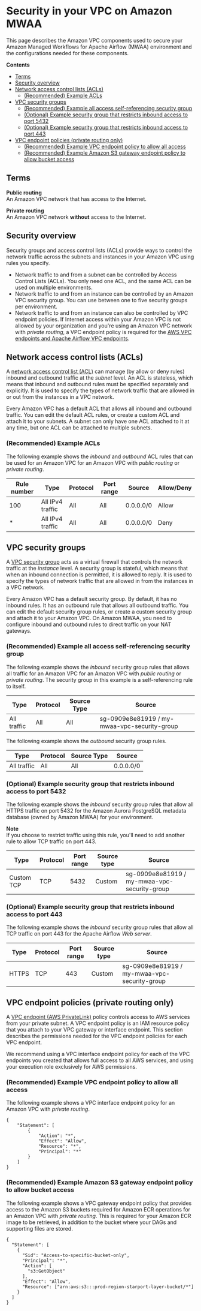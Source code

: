 # Security in your VPC on Amazon MWAA<a name="vpc-security"></a>

This page describes the Amazon VPC components used to secure your Amazon Managed Workflows for Apache Airflow \(MWAA\) environment and the configurations needed for these components\.

**Contents**
+ [Terms](#networking-security-defs)
+ [Security overview](#vpc-security-about)
+ [Network access control lists \(ACLs\)](#vpc-security-acl)
  + [\(Recommended\) Example ACLs](#vpc-security-acl-example)
+ [VPC security groups](#vpc-security-sg)
  + [\(Recommended\) Example all access self\-referencing security group](#vpc-security-sg-example)
  + [\(Optional\) Example security group that restricts inbound access to port 5432](#vpc-security-sg-example-port5432)
  + [\(Optional\) Example security group that restricts inbound access to port 443](#vpc-security-sg-example-port443)
+ [VPC endpoint policies \(private routing only\)](#vpc-external-vpce-policies)
  + [\(Recommended\) Example VPC endpoint policy to allow all access](#vpc-external-vpce-policies-all)
  + [\(Recommended\) Example Amazon S3 gateway endpoint policy to allow bucket access](#vpc-external-vpce-policies-s3)

## Terms<a name="networking-security-defs"></a>

**Public routing**  
An Amazon VPC network that has access to the Internet\. 

**Private routing**  
An Amazon VPC network **without** access to the Internet\.

## Security overview<a name="vpc-security-about"></a>

Security groups and access control lists \(ACLs\) provide ways to control the network traffic across the subnets and instances in your Amazon VPC using rules you specify\.
+ Network traffic to and from a subnet can be controlled by Access Control Lists \(ACLs\)\. You only need one ACL, and the same ACL can be used on multiple environments\.
+ Network traffic to and from an instance can be controlled by an Amazon VPC security group\. You can use between one to five security groups per environment\.
+ Network traffic to and from an instance can also be controlled by VPC endpoint policies\. If Internet access within your Amazon VPC is not allowed by your organization and you're using an Amazon VPC network with *private routing*, a VPC endpoint policy is required for the [AWS VPC endpoints and Apache Airflow VPC endpoints](vpc-vpe-create-access.md#vpc-vpe-create-view-endpoints-examples)\.

## Network access control lists \(ACLs\)<a name="vpc-security-acl"></a>

A [network access control list \(ACL\)](https://docs.aws.amazon.com/vpc/latest/userguide/vpc-network-acls.html) can manage \(by allow or deny rules\) inbound and outbound traffic at the *subnet* level\. An ACL is stateless, which means that inbound and outbound rules must be specified separately and explicitly\. It is used to specify the types of network traffic that are allowed in or out from the instances in a VPC network\. 

Every Amazon VPC has a default ACL that allows all inbound and outbound traffic\. You can edit the default ACL rules, or create a custom ACL and attach it to your subnets\. A subnet can only have one ACL attached to it at any time, but one ACL can be attached to multiple subnets\.

### \(Recommended\) Example ACLs<a name="vpc-security-acl-example"></a>

The following example shows the *inbound* and *outbound* ACL rules that can be used for an Amazon VPC for an Amazon VPC with *public routing* or *private routing*\.


| Rule number | Type | Protocol | Port range | Source | Allow/Deny | 
| --- | --- | --- | --- | --- | --- | 
|  100  |  All IPv4 traffic  |  All  |  All  |  0\.0\.0\.0/0  |  Allow  | 
|  \*  |  All IPv4 traffic  |  All  |  All  |  0\.0\.0\.0/0  |  Deny  | 

## VPC security groups<a name="vpc-security-sg"></a>

A [VPC security group](https://docs.aws.amazon.com/vpc/latest/userguide/VPC_SecurityGroups.html) acts as a virtual firewall that controls the network traffic at the *instance* level\. A security group is stateful, which means that when an inbound connection is permitted, it is allowed to reply\. It is used to specify the types of network traffic that are allowed in from the instances in a VPC network\. 

Every Amazon VPC has a default security group\. By default, it has no inbound rules\. It has an outbound rule that allows all outbound traffic\. You can edit the default security group rules, or create a custom security group and attach it to your Amazon VPC\. On Amazon MWAA, you need to configure inbound and outbound rules to direct traffic on your NAT gateways\.

### \(Recommended\) Example all access self\-referencing security group<a name="vpc-security-sg-example"></a>

The following example shows the *inbound* security group rules that allows all traffic for an Amazon VPC for an Amazon VPC with *public routing* or *private routing*\. The security group in this example is a self\-referencing rule to itself\.


| Type | Protocol | Source Type | Source | 
| --- | --- | --- | --- | 
|  All traffic  |  All  |  All  |  sg\-0909e8e81919 / my\-mwaa\-vpc\-security\-group  | 

The following example shows the *outbound* security group rules\.


| Type | Protocol | Source Type | Source | 
| --- | --- | --- | --- | 
|  All traffic  |  All  |  All  |  0\.0\.0\.0/0  | 

### \(Optional\) Example security group that restricts inbound access to port 5432<a name="vpc-security-sg-example-port5432"></a>

The following example shows the *inbound* security group rules that allow all HTTPS traffic on port 5432 for the Amazon Aurora PostgreSQL metadata database \(owned by Amazon MWAA\) for your environment\.

**Note**  
If you choose to restrict traffic using this rule, you'll need to add another rule to allow TCP traffic on port 443\.


| Type | Protocol | Port range | Source type | Source | 
| --- | --- | --- | --- | --- | 
|  Custom TCP  |  TCP  |  5432  |  Custom  |  sg\-0909e8e81919 / my\-mwaa\-vpc\-security\-group  | 

### \(Optional\) Example security group that restricts inbound access to port 443<a name="vpc-security-sg-example-port443"></a>

The following example shows the *inbound* security group rules that allow all TCP traffic on port 443 for the Apache Airflow *Web server*\. 


| Type | Protocol | Port range | Source type | Source | 
| --- | --- | --- | --- | --- | 
|  HTTPS  |  TCP  |  443  |  Custom  |  sg\-0909e8e81919 / my\-mwaa\-vpc\-security\-group  | 

## VPC endpoint policies \(private routing only\)<a name="vpc-external-vpce-policies"></a>

A [VPC endpoint \(AWS PrivateLink\)](https://docs.aws.amazon.com/mwaa/latest/userguide/vpc-create.html#vpc-create-required) policy controls access to AWS services from your private subnet\. A VPC endpoint policy is an IAM resource policy that you attach to your VPC gateway or interface endpoint\. This section describes the permissions needed for the VPC endpoint policies for each VPC endpoint\. 

We recommend using a VPC interface endpoint policy for each of the VPC endpoints you created that allows full access to all AWS services, and using your execution role exclusively for AWS permissions\.

### \(Recommended\) Example VPC endpoint policy to allow all access<a name="vpc-external-vpce-policies-all"></a>

The following example shows a VPC interface endpoint policy for an Amazon VPC with *private routing*\.

```
{
    "Statement": [
        {
            "Action": "*",
            "Effect": "Allow",
            "Resource": "*",
            "Principal": "*"
        }
    ]
}
```

### \(Recommended\) Example Amazon S3 gateway endpoint policy to allow bucket access<a name="vpc-external-vpce-policies-s3"></a>

The following example shows a VPC gateway endpoint policy that provides access to the Amazon S3 buckets required for Amazon ECR operations for an Amazon VPC with *private routing*\. This is required for your Amazon ECR image to be retrieved, in addition to the bucket where your DAGs and supporting files are stored\.

```
{
  "Statement": [
    {
      "Sid": "Access-to-specific-bucket-only",
      "Principal": "*",
      "Action": [
        "s3:GetObject"
      ],
      "Effect": "Allow",
      "Resource": ["arn:aws:s3:::prod-region-starport-layer-bucket/*"]
    }
  ]
}
```